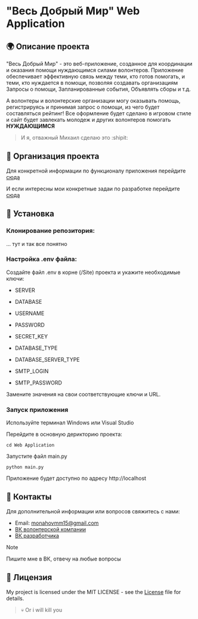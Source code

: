 # "Весь Добрый Мир" Web Application

## 🌍 Описание проекта

"Весь Добрый Мир" - это веб-приложение, созданное для координации и оказания помощи нуждающимся силами волонтеров. Приложение обеспечивает эффективную связь между теми, кто готов помогать, и теми, кто нуждается в помощи, позволяя создавать организациям Запросы о помощи, Запланированные события, Объявлять сборы и т.д.

А волонтеры и волонтерские организации могу оказывать помощь, регистрируясь и принимая запрос о помощи, из чего будет составляться рейтинг!
Все оформление будет сделано в игровом стиле и сайт будет завлекать молодеж и других волонтеров помогать **НУЖДАЮЩИМСЯ**

> И я, отважный Михаил сделаю это :shipit:

## 🚧 Организация проекта

Для конкретной информации по функционалу приложения перейдите [сюда](Организация%20проекта/Функционал.txt)

И если интересны мои конкретные задаи по разработке перейдите [сюда](Организация%20проекта/Задачи.txt)

## 🚀 Установка

### Клонирование репозитория:

... тут и так все понятно

### Настройка .env файла:

Создайте файл .env в корне (/Site) проекта и укажите необходимые ключи:

- SERVER
- DATABASE
- USERNAME
- PASSWORD

- SECRET_KEY

- DATABASE_TYPE
- DATABASE_SERVER_TYPE

- SMTP_LOGIN
- SMTP_PASSWORD

Замените значения на свои соответствующие ключи и URL.

### Запуск приложения

Используйте терминал Windows или Visual Studio

Перейдите в основную дерикторию проекта:
```
cd Web Application
```

Запустите файл main.py
```
python main.py
```
Приложение будет доступно по адресу http://localhost

## 🧭 Контакты

Для дополнительной информации или вопросов свяжитесь с нами:

- Email: monahovmm15@gmail.com
- [ВК волонтерской компании](https://vk.com/unitedworld21)
- [ВК разработчика](https://vk.com/monahovmm)

> [!NOTE]
> Пишите мне в ВК, отвечу на любые вопросы

## 🍪 Лицензия

My project is licensed under the MIT LICENSE - see the [License](LICENSE) file for details.

> :skull: Or i will kill you